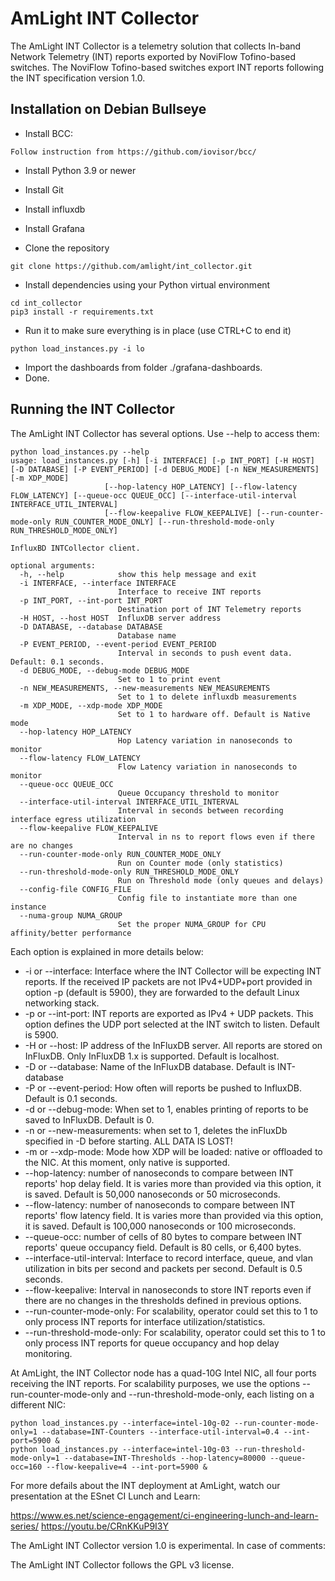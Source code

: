 # AmLight INT Collector

The AmLight INT Collector is a telemetry solution that collects In-band Network Telemetry (INT) reports exported by NoviFlow Tofino-based switches. The NoviFlow Tofino-based switches export INT reports following the INT specification version 1.0.

## Installation on Debian Bullseye

* Install BCC:
```Shell
Follow instruction from https://github.com/iovisor/bcc/
```
* Install Python 3.9 or newer

* Install Git

* Install influxdb

* Install Grafana

* Clone the repository
```Shell
git clone https://github.com/amlight/int_collector.git
```
* Install dependencies using your Python virtual environment  
```Shell
cd int_collector
pip3 install -r requirements.txt
```
* Run it to make sure everything is in place (use CTRL+C to end it)
```Shell
python load_instances.py -i lo
```
* Import the dashboards from folder ./grafana-dashboards.
* Done.

## Running the INT Collector

The AmLight INT Collector has several options. Use --help to access them:

```Shell
python load_instances.py --help
usage: load_instances.py [-h] [-i INTERFACE] [-p INT_PORT] [-H HOST] [-D DATABASE] [-P EVENT_PERIOD] [-d DEBUG_MODE] [-n NEW_MEASUREMENTS] [-m XDP_MODE]
                     [--hop-latency HOP_LATENCY] [--flow-latency FLOW_LATENCY] [--queue-occ QUEUE_OCC] [--interface-util-interval INTERFACE_UTIL_INTERVAL]
                     [--flow-keepalive FLOW_KEEPALIVE] [--run-counter-mode-only RUN_COUNTER_MODE_ONLY] [--run-threshold-mode-only RUN_THRESHOLD_MODE_ONLY]

InfluxBD INTCollector client.

optional arguments:
  -h, --help            show this help message and exit
  -i INTERFACE, --interface INTERFACE
                        Interface to receive INT reports
  -p INT_PORT, --int-port INT_PORT
                        Destination port of INT Telemetry reports
  -H HOST, --host HOST  InfluxDB server address
  -D DATABASE, --database DATABASE
                        Database name
  -P EVENT_PERIOD, --event-period EVENT_PERIOD
                        Interval in seconds to push event data. Default: 0.1 seconds.
  -d DEBUG_MODE, --debug-mode DEBUG_MODE
                        Set to 1 to print event
  -n NEW_MEASUREMENTS, --new-measurements NEW_MEASUREMENTS
                        Set to 1 to delete influxdb measurements
  -m XDP_MODE, --xdp-mode XDP_MODE
                        Set to 1 to hardware off. Default is Native mode
  --hop-latency HOP_LATENCY
                        Hop Latency variation in nanoseconds to monitor
  --flow-latency FLOW_LATENCY
                        Flow Latency variation in nanoseconds to monitor
  --queue-occ QUEUE_OCC
                        Queue Occupancy threshold to monitor
  --interface-util-interval INTERFACE_UTIL_INTERVAL
                        Interval in seconds between recording interface egress utilization
  --flow-keepalive FLOW_KEEPALIVE
                        Interval in ns to report flows even if there are no changes
  --run-counter-mode-only RUN_COUNTER_MODE_ONLY
                        Run on Counter mode (only statistics)
  --run-threshold-mode-only RUN_THRESHOLD_MODE_ONLY
                        Run on Threshold mode (only queues and delays)
  --config-file CONFIG_FILE
                        Config file to instantiate more than one instance
  --numa-group NUMA_GROUP
                        Set the proper NUMA_GROUP for CPU affinity/better performance

```

Each option is explained in more details below:

* -i or --interface: Interface where the INT Collector will be expecting INT reports. If the received IP packets are not IPv4+UDP+port provided in option -p (default is 5900), they are forwarded to the default Linux networking stack.
* -p or --int-port: INT reports are exported as IPv4 + UDP packets. This option defines the UDP port selected at the INT switch to listen. Default is 5900.
* -H or --host: IP address of the InFluxDB server. All reports are stored on InFluxDB. Only InFluxDB 1.x is supported. Default is localhost.
* -D or --database: Name of the InFluxDB database. Default is INT-database
* -P or --event-period: How often will reports be pushed to InfluxDB. Default is 0.1 seconds.
* -d or --debug-mode: When set to 1, enables printing of reports to be saved to InFluxDB. Default is 0.
* -n or --new-measurements: when set to 1, deletes the inFluxDb specified in -D before starting. ALL DATA IS LOST!
* -m or --xdp-mode: Mode how XDP will be loaded: native or offloaded to the NIC. At this moment, only native is supported.
* --hop-latency: number of nanoseconds to compare between INT reports' hop delay field. It is varies more than provided via this option, it is saved. Default is 50,000 nanoseconds or 50 microseconds.
* --flow-latency: number of nanoseconds to compare between INT reports' flow latency field. It is varies more than provided via this option, it is saved. Default is 100,000 nanoseconds or 100 microseconds.
* --queue-occ: number of cells of 80 bytes to compare between INT reports' queue occupancy field. Default is 80 cells, or 6,400 bytes.
* --interface-util-interval: Interface to record interface, queue, and vlan utilization in bits per second and packets per second. Default is 0.5 seconds.
* --flow-keepalive: Interval in nanoseconds to store INT reports even if there are no changes in the thresholds defined in previous options.
* --run-counter-mode-only: For scalability, operator could set this to 1 to only process INT reports for interface utilization/statistics. 
* --run-threshold-mode-only: For scalability, operator could set this to 1 to only process INT reports for queue occupancy and hop delay monitoring. 

At AmLight, the INT Collector node has a quad-10G Intel NIC, all four ports receiving the INT reports. For scalability purposes, we use the options --run-counter-mode-only and --run-threshold-mode-only, each listing on a different NIC:

```Shell
python load_instances.py --interface=intel-10g-02 --run-counter-mode-only=1 --database=INT-Counters --interface-util-interval=0.4 --int-port=5900 &
python load_instances.py --interface=intel-10g-03 --run-threshold-mode-only=1 --database=INT-Thresholds --hop-latency=80000 --queue-occ=160 --flow-keepalive=4 --int-port=5900 &
```

For more defails about the INT deployment at AmLight, watch our presentation at the ESnet CI Lunch and Learn:

https://www.es.net/science-engagement/ci-engineering-lunch-and-learn-series/
https://youtu.be/CRnKKuP9I3Y

The AmLight INT Collector version 1.0 is experimental. In case of comments: <sdn at amlight dot net>

The AmLight INT Collector follows the GPL v3 license.